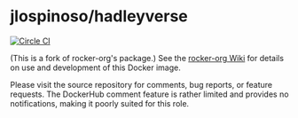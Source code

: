 jlospinoso/hadleyverse
==================

[![Circle CI](https://circleci.com/gh/jlospinoso/hadleyverse.svg?style=svg)](https://circleci.com/gh/jlospinoso/hadleyverse)


(This is a fork of rocker-org's package.)
See the [rocker-org Wiki](https://github.com/rocker-org/rocker/wiki/)
for details on use and development of this Docker image.

Please visit the source repository for comments, bug reports, or feature
requests. The DockerHub comment feature is rather limited and provides
no notifications, making it poorly suited for this role.
